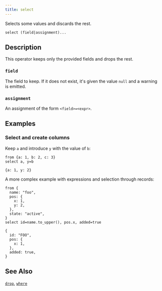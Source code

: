```yaml
---
title: select
---
```


Selects some values and discards the rest.

```tql
select (field|assignment)...
```

## Description

This operator keeps only the provided fields and drops the rest.

### `field`

The field to keep. If it does not exist, it's given the value `null` and a
warning is emitted.

### `assignment`

An assignment of the form `<field>=<expr>`.

## Examples

### Select and create columns

Keep `a` and introduce `y` with the value of `b`:

```tql
from {a: 1, b: 2, c: 3}
select a, y=b
```

```tql
{a: 1, y: 2}
```

A more complex example with expressions and selection through records:

```tql
from {
  name: "foo",
  pos: {
    x: 1,
    y: 2,
  },
  state: "active",
}
select id=name.to_upper(), pos.x, added=true
```

```tql
{
  id: "FOO",
  pos: {
    x: 1,
  },
  added: true,
}
```

## See Also

[`drop`](/reference/operators/drop),
[`where`](/reference/operators/where)
